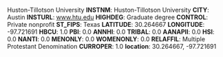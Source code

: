 
Huston-Tillotson University
**INSTNM**: Huston-Tillotson University 
**CITY**: Austin 
**INSTURL**: www.htu.edu 
**HIGHDEG**: Graduate degree 
**CONTROL**: Private nonprofit 
**ST_FIPS**: Texas 
**LATITUDE**: 30.264667 
**LONGITUDE**: -97.721691 
**HBCU**: 1.0 
**PBI**: 0.0 
**ANNHI**: 0.0 
**TRIBAL**: 0.0 
**AANAPII**: 0.0 
**HSI**: 0.0 
**NANTI**: 0.0 
**MENONLY**: 0.0 
**WOMENONLY**: 0.0 
**RELAFFIL**: Multiple Protestant Denomination 
**CURROPER**: 1.0 
**location**: 30.264667, -97.721691 